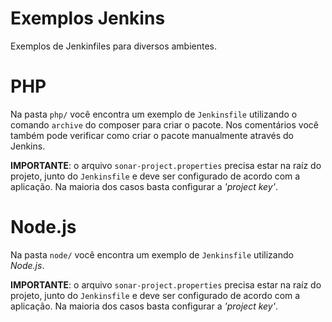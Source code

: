 # Exemplos Jenkins

Exemplos de Jenkinfiles para diversos ambientes.

# PHP

Na pasta `php/` você encontra um exemplo de `Jenkinsfile` utilizando o comando `archive` do composer para criar o pacote. Nos comentários você também pode verificar como criar o pacote manualmente através do Jenkins.

**IMPORTANTE**: o arquivo `sonar-project.properties` precisa estar na raíz do projeto, junto do `Jenkinsfile` e deve ser configurado de acordo com a aplicação. Na maioria dos casos basta configurar a *'project key'*.

# Node.js

Na pasta `node/` você encontra um exemplo de `Jenkinsfile` utilizando *Node.js*.

**IMPORTANTE**: o arquivo `sonar-project.properties` precisa estar na raíz do projeto, junto do `Jenkinsfile` e deve ser configurado de acordo com a aplicação. Na maioria dos casos basta configurar a *'project key'*.
